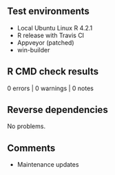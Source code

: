## Test environments
* Local Ubuntu Linux R 4.2.1
* R release with Travis CI
* Appveyor (patched)
* win-builder

## R CMD check results

0 errors | 0 warnings | 0 notes

## Reverse dependencies
No problems.

## Comments
- Maintenance updates
